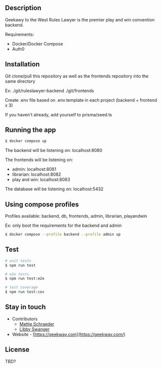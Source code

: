 
## Description

Geekawy to the West Rules Lawyer is the premier play and win convention backend.

Requirements:

  - Docker/Docker Compose
  - Auth0

## Installation

Git clone/pull this repository as well as the frontends repository into the same directory

Ex: ./git/ruleslawyer-backend
    ./git/frontends

Create .env file based on .env.template in each project (backend + frontend x 3)

If you haven't already, add yourself to prisma/seed.ts

## Running the app

```bash
$ docker compose up
```

The backend will be listening on: localhost:8080

The frontends will be listening on:
  - admin: localhost:8081
  - librarian: localhost:8082
  - play and win: localhost:8083

The database will be listening on: localhost:5432

## Using compose profiles

Profiles available: backend, db, frontends, admin, librarian, playandwin

Ex: only boot the requirements for the backend and admin

```bash
$ docker compose --profile backend --profile admin up
```

## Test

```bash
# unit tests
$ npm run test

# e2e tests
$ npm run test:e2e

# test coverage
$ npm run test:cov
```

## Stay in touch

- Contributors
  - [Mattie Schraeder](mailto:mattie@geekway.com)
  - [Libby Swanger](mailto:libby.swanger@gmail.com)
- Website - [https://geekway.com](https://geekway.com/)

## License

TBD?
